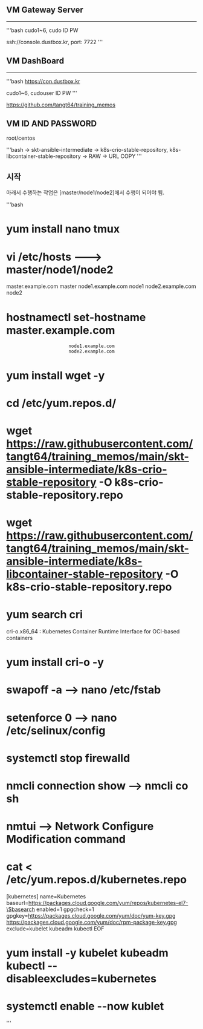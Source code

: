 ## VM Gateway Server
----------------------
'''bash
cudo1~6, cudo
  ID          PW

ssh://console.dustbox.kr, port: 7722
'''

## VM DashBoard
-----------------
'''bash
https://con.dustbox.kr

cudo1~6, cudouser
  ID        PW
'''

https://github.com/tangt64/training_memos

## VM ID AND PASSWORD
root/centos

'''bash
-> skt-ansible-intermediate ->  k8s-crio-stable-repository, 
                                        k8s-libcontainer-stable-repository  -> RAW -> URL COPY
'''

## 시작

아래서 수행하는 작업은 [master/node1/node2]에서 수행이 되어야 됨.

'''bash
# yum install nano tmux 
# vi /etc/hosts             ---> master/node1/node2
<IP> master.example.com master
<IP> node1.example.com node1
<IP> node2.example.com node2

# hostnamectl set-hostname master.example.com
                           node1.example.com
                           node2.example.com

# yum install wget -y
# cd /etc/yum.repos.d/
# wget https://raw.githubusercontent.com/tangt64/training_memos/main/skt-ansible-intermediate/k8s-crio-stable-repository -O  k8s-crio-stable-repository.repo
# wget https://raw.githubusercontent.com/tangt64/training_memos/main/skt-ansible-intermediate/k8s-libcontainer-stable-repository -O k8s-crio-stable-repository.repo
# yum search cri
cri-o.x86_64 : Kubernetes Container Runtime Interface for OCI-based containers
# yum install cri-o -y

# swapoff -a            --> nano /etc/fstab
# setenforce 0          --> nano /etc/selinux/config
# systemctl stop firewalld
# nmcli connection show --> nmcli co sh 
# nmtui                 --> Network Configure Modification command 
# cat <<EOF> /etc/yum.repos.d/kubernetes.repo
[kubernetes]
name=Kubernetes
baseurl=https://packages.cloud.google.com/yum/repos/kubernetes-el7-\$basearch
enabled=1
gpgcheck=1
gpgkey=https://packages.cloud.google.com/yum/doc/yum-key.gpg https://packages.cloud.google.com/yum/doc/rpm-package-key.gpg
exclude=kubelet kubeadm kubectl
EOF
# yum install -y kubelet kubeadm kubectl --disableexcludes=kubernetes
# systemctl enable --now kublet 
'''
